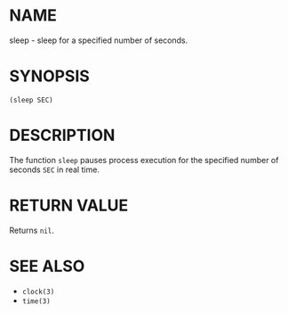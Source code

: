# NAME
sleep - sleep for a specified number of seconds.

# SYNOPSIS

    (sleep SEC)

# DESCRIPTION
The function `sleep` pauses process execution for the specified number of seconds `SEC` in real time.

# RETURN VALUE
Returns `nil`.

# SEE ALSO
- `clock(3)`
- `time(3)`
